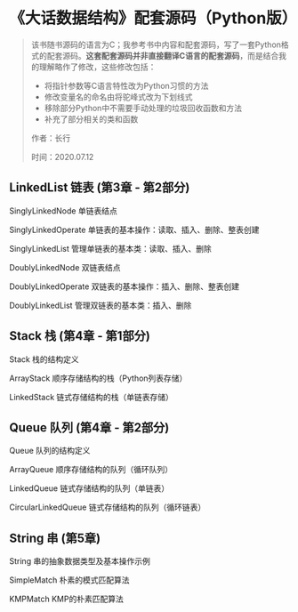 # 《大话数据结构》配套源码（Python版）

> 该书随书源码的语言为C；我参考书中内容和配套源码，写了一套Python格式的配套源码。**这套配套源码并非直接翻译C语言的配套源码**，而是结合我的理解略作了修改，这些修改包括：
>
> * 将指针参数等C语言特性改为Python习惯的方法
> * 修改变量名的命名由将驼峰式改为下划线式
> * 移除部分Python中不需要手动处理的垃圾回收函数和方法
> * 补充了部分相关的类和函数
>
> 作者：长行
>
> 时间：2020.07.12

## LinkedList  链表  (第3章 - 第2部分)

SinglyLinkedNode 单链表结点

SinglyLinkedOperate 单链表的基本操作：读取、插入、删除、整表创建

SinglyLinkedList 管理单链表的基本类：读取、插入、删除

DoublyLinkedNode 双链表结点

DoublyLinkedOperate 双链表的基本操作：插入、删除、整表创建

DoublyLinkedList 管理双链表的基本类：插入、删除

## Stack  栈  (第4章 - 第1部分)

Stack 栈的结构定义

ArrayStack 顺序存储结构的栈（Python列表存储）

LinkedStack 链式存储结构的栈（单链表存储）

## Queue 队列 (第4章 - 第2部分)

Queue 队列的结构定义

ArrayQueue 顺序存储结构的队列（循环队列）

LinkedQueue 链式存储结构的队列（单链表）

CircularLinkedQueue 链式存储结构的队列（循环链表）

## String 串 (第5章)

String 串的抽象数据类型及基本操作示例

SimpleMatch 朴素的模式匹配算法

KMPMatch KMP的朴素匹配算法

